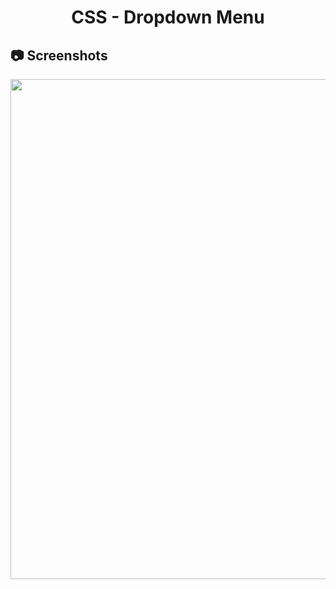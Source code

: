<h1 align="center">
   CSS - Dropdown Menu
</h1>

<h2>
📷 Screenshots
</h2>

<p align="center">
  <img src="https://github.com/ozkannbuyuk/css-exercises/assets/111967202/ab61bd67-1e30-46d5-a70d-31b59b8247a1" width="800" />
</p>

